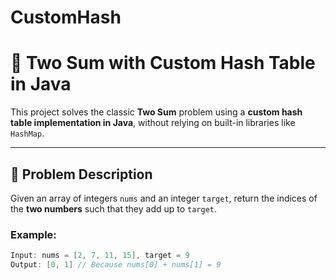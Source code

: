 # CustomHash

# 🧮 Two Sum with Custom Hash Table in Java

This project solves the classic **Two Sum** problem using a **custom hash table implementation in Java**, without relying on built-in libraries like `HashMap`.

---

## 📌 Problem Description

Given an array of integers `nums` and an integer `target`, return the indices of the **two numbers** such that they add up to `target`.

### Example:
```java
Input: nums = [2, 7, 11, 15], target = 9  
Output: [0, 1] // Because nums[0] + nums[1] = 9

